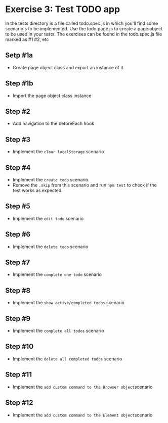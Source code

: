# Exercise 3: Test TODO app

In the tests directory is a file called todo.spec.js in which you'll find some scenario's to be implemented. Use the todo.page.js to create a page object to be used in your tests. The exercises can be found in the todo.spec.js file marked as #1 #2, etc

## Setp #1a

- Create page object class and export an instance of it

## Step #1b

- Import the page object class instance

## Step #2

- Add navigation to the beforeEach hook

## Step #3

- Implement the `clear localStorage` scenario

## Step #4

- Implement the `create todo` scenario.
- Remove the `.skip` from this scenario and run `npm test` to check if the test works as expected.

## Step #5

- Implement the `edit todo` scenario

## Step #6

- Implement the `delete todo` scenario

## Step #7

- Implement the `complete one todo` scenario

## Step #8

- Implement the `show active/completed todos` scenario

## Step #9

- Implement the `complete all todos` scenario

## Step #10

- Implement the `delete all completed todos` scenario

## Step #11

- Implement the `add custom command to the Browser object`scenario

## Step #12

- Implement the `add custom command to the Element object`scenario